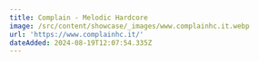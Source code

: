```yaml
---
title: Complain - Melodic Hardcore
image: /src/content/showcase/_images/www.complainhc.it.webp
url: 'https://www.complainhc.it/'
dateAdded: 2024-08-19T12:07:54.335Z
---
```


